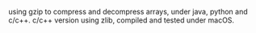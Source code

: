 using gzip to compress and decompress arrays, under java, python and c/c++.
c/c++ version using zlib, compiled and tested under macOS.